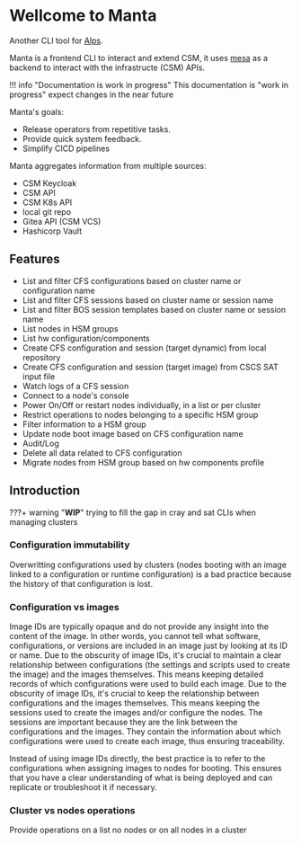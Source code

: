 # Wellcome to Manta

Another CLI tool for [Alps](https://www.cscs.ch/science/computer-science-hpc/2021/cscs-hewlett-packard-enterprise-and-nvidia-announce-worlds-most-powerful-ai-capable-supercomputer).

Manta is a frontend CLI to interact and extend CSM, it uses [mesa](https://github.com/eth-cscs/mesa) as a backend to interact with the infrastructe (CSM) APIs.

!!! info "Documentation is work in progress"
    This documentation is "work in progress" expect changes in the near future

Manta's goals:

 - Release operators from repetitive tasks.
 - Provide quick system feedback.
 - Simplify CICD pipelines

Manta aggregates information from multiple sources:

 - CSM Keycloak
 - CSM API
 - CSM K8s API
 - local git repo
 - Gitea API (CSM VCS)
 - Hashicorp Vault

## Features

- List and filter CFS configurations based on cluster name or configuration name
- List and filter CFS sessions based on cluster name or session name
- List and filter BOS session templates based on cluster name or session name
- List nodes in HSM groups
- List hw configuration/components
- Create CFS configuration and session (target dynamic) from local repository
- Create CFS configuration and session (target image) from CSCS SAT input file
- Watch logs of a CFS session
- Connect to a node's console
- Power On/Off or restart nodes individually, in a list or per cluster
- Restrict operations to nodes belonging to a specific HSM group
- Filter information to a HSM group
- Update node boot image based on CFS configuration name
- Audit/Log
- Delete all data related to CFS configuration
- Migrate nodes from HSM group based on hw components profile

## Introduction

???+ warning "**WIP**"
      trying to fill the gap in cray and sat CLIs when managing clusters

### Configuration immutability

Overwritting configurations used by clusters (nodes booting with an image linked to a configuration or runtime configuration) is a bad practice because the history of that configuration is lost. 

### Configuration vs images

Image IDs are typically opaque and do not provide any insight into the content of the image. In other words, you cannot tell what software, configurations, or versions are included in an image just by looking at its ID or name. Due to the obscurity of image IDs, it's crucial to maintain a clear relationship between configurations (the settings and scripts used to create the image) and the images themselves. This means keeping detailed records of which configurations were used to build each image. 
Due to the obscurity of image IDs, it's crucial to keep the relationship between configurations and the images themselves. This means keeping the sessions used to create the images and/or configure the nodes. The sessions are important because they are the link between the configurations and the images. They contain the information about which configurations were used to create each image, thus ensuring traceability. 

Instead of using image IDs directly, the best practice is to refer to the configurations when assigning images to nodes for booting. This ensures that you have a clear understanding of what is being deployed and can replicate or troubleshoot it if necessary.

### Cluster vs nodes operations

Provide operations on a list no nodes or on all nodes in a cluster
